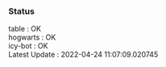 ### Status


table : OK  
hogwarts : OK  
icy-bot : OK  
Latest Update : 2022-04-24 11:07:09.020745
